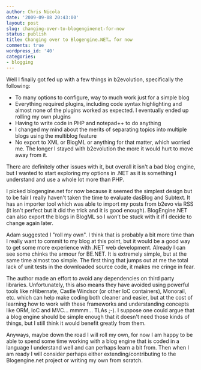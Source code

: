 ```yaml
---
author: Chris Nicola
date: '2009-09-08 20:43:00'
layout: post
slug: changing-over-to-blogenginenet-for-now
status: publish
title: Changing over to Blogengine.NET… for now
comments: true
wordpress_id: '40'
categories:
- blogging
---
```


Well I finally got fed up with a few things in b2evolution, specifically the following:

  * To many options to configure, way to much work just for a simple blog 
  * Everything required plugins, including code syntax highlighting and almost none of the plugins worked as expected.  I eventually ended up rolling my own plugins 
  * Having to write code in PHP and notepad++ to do anything 
  * I changed my mind about the merits of separating topics into multiple blogs using the multiblog feature 
  * No export to XML or BlogML or anything for that matter, which worried me.  The longer I stayed with b2evolution the more it would hurt to move away from it. 

<!--more-->

There are definitely other issues with it, but overall it isn't a bad blog engine, but I wanted to start exploring my options in .NET as it is something I understand and use a whole lot more than PHP.

I picked blogengine.net for now because it seemed the simplest design but to be fair I really haven't taken the time to evaluate dasBlog and Subtext.  It has an importer tool which was able to import my posts from b2evo via RSS (it isn't perfect but it did the trick and it is good enough).  BlogEngine.NET can also export the blogs in BlogML so I won't be stuck with it if I decide to change again later.

Adam suggested I "roll my own".  I think that is probably a bit more time than I really want to commit to my blog at this point, but it would be a good way to get some more experience with .NET web development.  Already I can see some chinks the armour for BE.NET.  It is extremely simple, but at the same time almost too simple.  The first thing that jumps out at me the total lack of unit tests in the downloaded source code, it makes me cringe in fear. 

The author made an effort to avoid any dependencies on third party libraries.  Unfortunately, this also means they have avoided using powerful tools like nHibernate, Castle Windsor (or other IoC containers), Monorail, etc. which can help make coding both cleaner and easier, but at the cost of learning how to work with these frameworks and understanding concepts like ORM, IoC and MVC... mmmm... TLAs ;-).  I suppose one could argue that a blog engine should be simple enough that it doesn't need those kinds of things, but I still think it would benefit greatly from them.

Anyways, maybe down the road I will roll my own, for now I am happy to be able to spend some time working with a blog engine that is coded in a language I understand well and can perhaps learn a bit from.  Then when I am ready I will consider perhaps either extending/contributing to the Blogengine.net project or writing my own from scratch.
